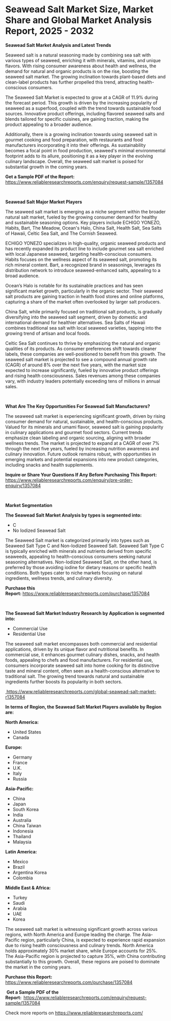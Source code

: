 <p><h1>Seawead Salt Market Size, Market Share and Global Market Analysis Report, 2025 - 2032</h1></p><p><strong>Seawead Salt Market Analysis and Latest Trends</strong></p>
<p><p>Seaweed salt is a natural seasoning made by combining sea salt with various types of seaweed, enriching it with minerals, vitamins, and unique flavors. With rising consumer awareness about health and wellness, the demand for natural and organic products is on the rise, boosting the seaweed salt market. The growing inclination towards plant-based diets and clean-label products has further propelled this trend, attracting health-conscious consumers.</p><p>The Seaweed Salt Market is expected to grow at a CAGR of 11.9% during the forecast period. This growth is driven by the increasing popularity of seaweed as a superfood, coupled with the trend towards sustainable food sources. Innovative product offerings, including flavored seaweed salts and blends tailored for specific cuisines, are gaining traction, making the product appealing to a broader audience.</p><p>Additionally, there is a growing inclination towards using seaweed salt in gourmet cooking and food preparation, with restaurants and food manufacturers incorporating it into their offerings. As sustainability becomes a focal point in food production, seaweed's minimal environmental footprint adds to its allure, positioning it as a key player in the evolving culinary landscape. Overall, the seaweed salt market is poised for substantial growth in the coming years.</p></p>
<p><strong>Get a Sample PDF of the Report:&nbsp;</strong> <a href="https://www.reliableresearchreports.com/enquiry/request-sample/1357084?utm_campaign=2030&utm_medium=2&utm_source=Github&utm_content=ia&utm_term=01022025&utm_id=seawead-salt">https://www.reliableresearchreports.com/enquiry/request-sample/1357084</a></p>
<p>&nbsp;</p>
<p><strong>Seawead Salt Major Market Players</strong></p>
<p><p>The seaweed salt market is emerging as a niche segment within the broader natural salt market, fueled by the growing consumer demand for healthy and sustainable seasoning options. Key players include ECHIGO YONEZO, Habits, Bart, The Meadow, Ocean's Halo, China Salt, Health Salt, Sea Salts of Hawaii, Celtic Sea Salt, and The Cornish Seaweed.</p><p>ECHIGO YONEZO specializes in high-quality, organic seaweed products and has recently expanded its product line to include gourmet sea salt enriched with local Japanese seaweed, targeting health-conscious consumers. Habits focuses on the wellness aspect of its seaweed salt, promoting its rich mineral content. Bart, a recognized brand in seasonings, leverages its distribution network to introduce seaweed-enhanced salts, appealing to a broad audience.</p><p>Ocean’s Halo is notable for its sustainable practices and has seen significant market growth, particularly in the organic sector. Their seaweed salt products are gaining traction in health food stores and online platforms, capturing a share of the market often overlooked by larger salt producers.</p><p>China Salt, while primarily focused on traditional salt products, is gradually diversifying into the seaweed salt segment, driven by domestic and international demand for healthier alternatives. Sea Salts of Hawaii combines traditional sea salt with local seaweed varieties, tapping into the growing trend of artisan and local foods.</p><p>Celtic Sea Salt continues to thrive by emphasizing the natural and organic qualities of its products. As consumer preferences shift towards cleaner labels, these companies are well-positioned to benefit from this growth. The seaweed salt market is projected to see a compound annual growth rate (CAGR) of around 8% over the next five years, with the market size expected to increase significantly, fueled by innovative product offerings and rising health consciousness. Sales revenues among these companies vary, with industry leaders potentially exceeding tens of millions in annual sales.</p></p>
<p>&nbsp;</p>
<p><strong>What Are The Key Opportunities For Seawead Salt Manufacturers?</strong></p>
<p><p>The seaweed salt market is experiencing significant growth, driven by rising consumer demand for natural, sustainable, and health-conscious products. Valued for its minerals and umami flavor, seaweed salt is gaining popularity in culinary applications and gourmet food sectors. Current trends emphasize clean labeling and organic sourcing, aligning with broader wellness trends. The market is projected to expand at a CAGR of over 7% through the next five years, fueled by increasing nutrition awareness and culinary innovation. Future outlook remains robust, with opportunities in emerging markets and potential expansions into new product categories, including snacks and health supplements.</p></p>
<p><strong>Inquire or Share Your Questions If Any Before Purchasing This Report:</strong> <a href="https://www.reliableresearchreports.com/enquiry/pre-order-enquiry/1357084?utm_campaign=2030&utm_medium=2&utm_source=Github&utm_content=ia&utm_term=01022025&utm_id=seawead-salt">https://www.reliableresearchreports.com/enquiry/pre-order-enquiry/1357084</a></p>
<p>&nbsp;</p>
<p><strong>Market Segmentation</strong></p>
<p><strong>The Seawead Salt Market Analysis by types is segmented into:</strong></p>
<p><ul><li>C</li><li>No Iodized Seawead Salt</li></ul></p>
<p><p>The Seaweed Salt market is categorized primarily into types such as Seaweed Salt Type C and Non-Iodized Seaweed Salt. Seaweed Salt Type C is typically enriched with minerals and nutrients derived from specific seaweeds, appealing to health-conscious consumers seeking natural seasoning alternatives. Non-Iodized Seaweed Salt, on the other hand, is preferred by those avoiding iodine for dietary reasons or specific health conditions. Both types cater to niche markets focusing on natural ingredients, wellness trends, and culinary diversity.</p></p>
<p><strong>Purchase this Report:&nbsp;</strong><a href="https://www.reliableresearchreports.com/purchase/1357084?utm_campaign=2030&utm_medium=2&utm_source=Github&utm_content=ia&utm_term=01022025&utm_id=seawead-salt">https://www.reliableresearchreports.com/purchase/1357084</a></p>
<p>&nbsp;</p>
<p><strong>The Seawead Salt Market Industry Research by Application is segmented into:</strong></p>
<p><ul><li>Commercial Use</li><li>Residential Use</li></ul></p>
<p><p>The seaweed salt market encompasses both commercial and residential applications, driven by its unique flavor and nutritional benefits. In commercial use, it enhances gourmet culinary dishes, snacks, and health foods, appealing to chefs and food manufacturers. For residential use, consumers incorporate seaweed salt into home cooking for its distinctive taste and mineral content, often seen as a health-conscious alternative to traditional salt. The growing trend towards natural and sustainable ingredients further boosts its popularity in both sectors.</p></p>
<p><a href="https://www.reliableresearchreports.com/global-seawead-salt-market-r1357084?utm_campaign=2030&utm_medium=2&utm_source=Github&utm_content=ia&utm_term=01022025&utm_id=seawead-salt">&nbsp;https://www.reliableresearchreports.com/global-seawead-salt-market-r1357084</a></p>
<p><strong>In terms of Region, the Seawead Salt Market Players available by Region are:</strong></p>
<p>
    <p> <strong> North America: </strong>
        <ul>
            <li>United States</li>
            <li>Canada</li>
        </ul>
        </p> 
    <p> <strong> Europe: </strong>
        <ul>
            <li>Germany</li>
            <li>France</li>
            <li>U.K.</li>
            <li>Italy</li>
            <li>Russia</li>
        </ul>
        </p> 
    <p> <strong> Asia-Pacific: </strong>
        <ul>
            <li>China</li>
            <li>Japan</li>
            <li>South Korea</li>
            <li>India</li>
            <li>Australia</li>
            <li>China Taiwan</li>
            <li>Indonesia</li>
            <li>Thailand</li>
            <li>Malaysia</li>
        </ul>
        </p> 
    <p> <strong> Latin America: </strong>
        <ul>
            <li>Mexico</li>
            <li>Brazil</li>
            <li>Argentina Korea</li>
            <li>Colombia</li>
        </ul>
        </p> 
    <p> <strong> Middle East & Africa: </strong>
        <ul>
            <li>Turkey</li>
            <li>Saudi</li>
            <li>Arabia</li>
            <li>UAE</li>
            <li>Korea</li>
        </ul>
    </p>
    </p>
<p><p>The seaweed salt market is witnessing significant growth across various regions, with North America and Europe leading the charge. The Asia-Pacific region, particularly China, is expected to experience rapid expansion due to rising health consciousness and culinary trends. North America holds approximately 30% market share, while Europe accounts for 25%. The Asia-Pacific region is projected to capture 35%, with China contributing substantially to this growth. Overall, these regions are poised to dominate the market in the coming years.</p></p>
<p><strong>Purchase this Report: </strong><a href="https://www.reliableresearchreports.com/purchase/1357084?utm_campaign=2030&utm_medium=2&utm_source=Github&utm_content=ia&utm_term=01022025&utm_id=seawead-salt">https://www.reliableresearchreports.com/purchase/1357084</a></p>
<p>&nbsp;<strong>Get a Sample PDF of the Report:&nbsp;&nbsp;</strong><a href="https://www.reliableresearchreports.com/enquiry/request-sample/1357084?utm_campaign=2030&utm_medium=2&utm_source=Github&utm_content=ia&utm_term=01022025&utm_id=seawead-salt">https://www.reliableresearchreports.com/enquiry/request-sample/1357084</a></p>
<p><strong></strong></p>
<p>Check more reports on <a href="https://www.reliableresearchreports.com/?utm_campaign=2030&utm_medium=2&utm_source=Github&utm_content=ia&utm_term=01022025&utm_id=seawead-salt">https://www.reliableresearchreports.com/</a></p>
